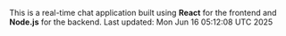 This is a real-time chat application built using **React** for the frontend and **Node.js** for the backend.
Last updated: Mon Jun 16 05:12:08 UTC 2025
